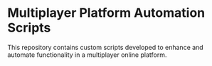# Multiplayer Platform Automation Scripts
This repository contains custom scripts developed to enhance and automate functionality in a multiplayer online platform.

